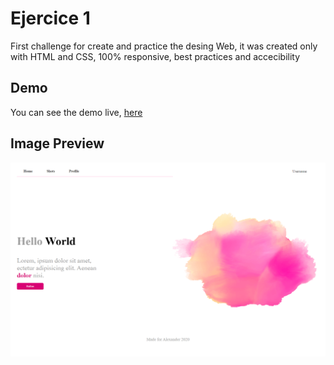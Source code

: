 # Ejercice 1

First challenge for create and practice the desing Web, it was created only with HTML and CSS, 100% responsive, best practices and accecibility

## Demo

You can see the demo live, [here](https://darkmefisto9.github.io/ejercice1/index.html)

## Image Preview

![Image](preview.png)